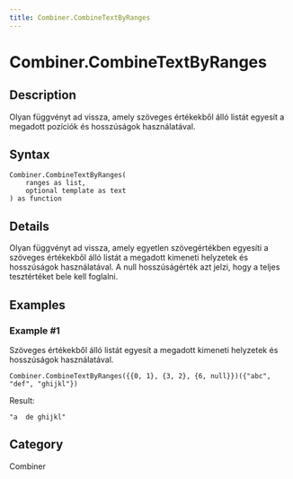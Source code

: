 ```yaml
---
title: Combiner.CombineTextByRanges
---
```


# Combiner.CombineTextByRanges


## Description

Olyan függvényt ad vissza, amely szöveges értékekből álló listát egyesít a megadott pozíciók és hosszúságok használatával.


## Syntax

```powerquery
Combiner.CombineTextByRanges(
    ranges as list,
    optional template as text
) as function
```


## Details

Olyan függvényt ad vissza, amely egyetlen szövegértékben egyesíti a szöveges értékekből álló listát a megadott kimeneti helyzetek és hosszúságok használatával. A null hosszúságérték azt jelzi, hogy a teljes tesztértéket bele kell foglalni.


## Examples

### Example #1 
Szöveges értékekből álló listát egyesít a megadott kimeneti helyzetek és hosszúságok használatával.
```powerquery
Combiner.CombineTextByRanges({{0, 1}, {3, 2}, {6, null}})({"abc", "def", "ghijkl"})
```

Result: 
```powerquery
"a  de ghijkl"
```




## Category
Combiner
